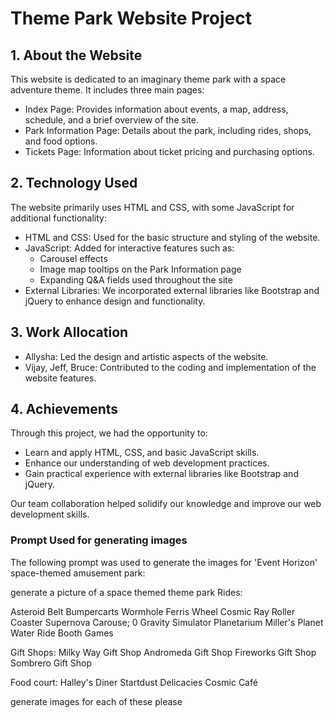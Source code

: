# Theme Park Website Project

## 1. About the Website
This website is dedicated to an imaginary theme park with a space adventure theme. It includes three main pages:

- Index Page: Provides information about events, a map, address, schedule, and a brief overview of the site.
- Park Information Page: Details about the park, including rides, shops, and food options.
- Tickets Page: Information about ticket pricing and purchasing options.

## 2. Technology Used
The website primarily uses HTML and CSS, with some JavaScript for additional functionality:

- HTML and CSS: Used for the basic structure and styling of the website.
- JavaScript: Added for interactive features such as:
    - Carousel effects
    - Image map tooltips on the Park Information page
    - Expanding Q&A fields used throughout the site
- External Libraries: We incorporated external libraries like Bootstrap and jQuery to enhance design and functionality.


## 3. Work Allocation
- Allysha: Led the design and artistic aspects of the website.
- Vijay, Jeff, Bruce: Contributed to the coding and implementation of the website features.


## 4. Achievements
Through this project, we had the opportunity to:

- Learn and apply HTML, CSS, and basic JavaScript skills.
- Enhance our understanding of web development practices.
- Gain practical experience with external libraries like Bootstrap and jQuery.

Our team collaboration helped solidify our knowledge and improve our web development skills.



### Prompt Used for generating images

The following prompt was used to generate the images for 'Event Horizon' space-themed amusement park:

generate a picture of a space themed theme park
Rides:

Asteroid Belt Bumpercarts
Wormhole Ferris Wheel
Cosmic Ray Roller Coaster
Supernova Carouse;
0 Gravity Simulator
Planetarium
Miller's Planet Water Ride
Booth Games

Gift Shops:
Milky Way Gift Shop
Andromeda Gift Shop
Fireworks Gift Shop
Sombrero Gift Shop


Food court:
Halley's Diner
Startdust Delicacies
Cosmic Café

generate images for each of these please
